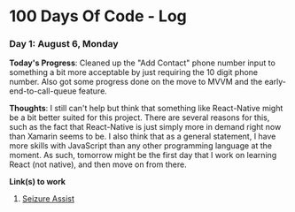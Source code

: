 # 100 Days Of Code - Log

### Day 1: August 6, Monday

**Today's Progress**: Cleaned up the "Add Contact" phone number input to something a bit more acceptable by just requiring the 10 digit phone number. Also got some progress done on the move to MVVM and the early-end-to-call-queue feature. 

**Thoughts**: I still can't help but think that something like React-Native might be a bit better suited for this project. There are several reasons for this, such as the fact that React-Native is just simply more in demand right now than Xamarin seems to be. I also think that as a general statement, I have more skills with JavaScript than any other programming language at the moment. As such, tomorrow might be the first day that I work on learning React (not native), and then move on from there. 

**Link(s) to work**
1. [Seizure Assist](https://github.com/Raveshaww/SeizureAssist)
